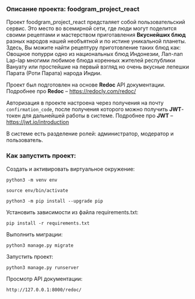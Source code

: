 ### Описание проекта: foodgram_project_react

Проект foodgram_project_react предсталяет собой пользовательский сервис. Это место во всемирной сети, где люди могут поделится
своими рецептами и мастерством приготавления **Вкуснейших блюд** разных народов нашей необъятной и по истине уникальной планеты.
Здесь, Вы можите найти рецептуру приготовление таких блюд как: Овощное попурри одно из национальных блюд Индонезии, 
Лап-лап Lap-lap многими любимое блюда коренных жителей республики Вануату или простейшие на первый взгляд но очень вкусные
лепешки Парата (Роти Парата) народа Индии. 

Проект был подготовлен на основе **Redoc** API документации. 
  Подробнее про **Redoc** – https://redocly.com/redoc/
 

Авторизация в проекте настроена через получения на почту `confirmation_code`, после получения которого можно получить **JWT**-токен для дальнейшей работы в системе.
  Подробнее про **JWT** – https://jwt.io/introduction
 
В системе есть разделение ролей: администратор, модератор и пользователь.

### Как запустить проект:

Cоздать и активировать виртуальное окружение:

```
python3 -m venv env
```

```
source env/bin/activate
```

```
python3 -m pip install --upgrade pip
```

Установить зависимости из файла requirements.txt:

```
pip install -r requirements.txt
```

Выполнить миграции:

```
python3 manage.py migrate
```

Запустить проект:

```
python3 manage.py runserver
```

Просмотр API документации: 

```
http://127.0.0.1:8000/redoc/
```

